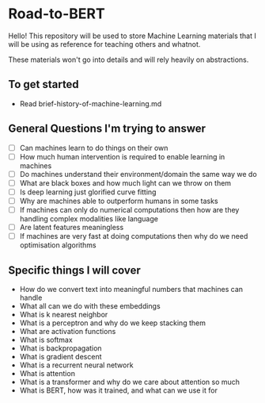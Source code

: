 # Road-to-BERT

Hello! This repository will be used to store Machine Learning materials that I will be using as reference for teaching others and whatnot.

These materials won't go into details and will rely heavily on abstractions.

## To get started

* Read brief-history-of-machine-learning.md

## General Questions I'm trying to answer

- [ ] Can machines learn to do things on their own
- [ ] How much human intervention is required to enable learning in machines
- [ ] Do machines understand their environment/domain the same way we do
- [ ] What are black boxes and how much light can we throw on them
- [ ] Is deep learning just glorified curve fitting
- [ ] Why are machines able to outperform humans in some tasks
- [ ] If machines can only do numerical computations then how are they handling complex modalities like language
- [ ] Are latent features meaningless
- [ ] If machines are very fast at doing computations then why do we need optimisation algorithms

## Specific things I will cover

* How do we convert text into meaningful numbers that machines can handle
* What all can we do with these embeddings
* What is k nearest neighbor
* What is a perceptron and why do we keep stacking them
* What are activation functions
* What is softmax
* What is backpropagation
* What is gradient descent
* What is a recurrent neural network
* What is attention
* What is a transformer and why do we care about attention so much
* What is BERT, how was it trained, and what can we use it for
